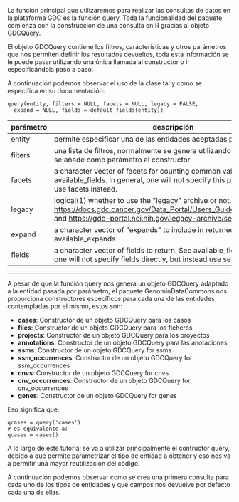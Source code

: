 La función principal que utilizaremos para realizar las consultas de datos en la plataforma GDC es la función query. Toda la funcionalidad del paquete comienza con la construcción de una consulta en R gracias al objeto GDCQuery.

El objeto GDCQuery contiene los filtros, carácterísticas y otros parámetros que nos permiten definir los resultados devueltos, toda esta información se le puede pasar utilizando una única llamada al constructor o ir especificándola paso a paso.

A continuación podemos observar el uso de la clase tal y como se especifica en su documentación:

```{r}
query(entity, filters = NULL, facets = NULL, legacy = FALSE,
  expand = NULL, fields = default_fields(entity))
```
|parámetro  |descripción|
|---------  |-----------|
|entity |permite especificar una de las entidades aceptadas por gdc|
|filters |una lista de filtros, normalmente se genera utilizando la función filter, o se añade como parámetro al constructor|
|facets |a character vector of facets for counting common values. See available_fields. In general, one will not specify this parameter but will use facets instead. |
|legacy |logical(1) whether to use the "legacy" archive or not. See https://docs.gdc.cancer.gov/Data_Portal/Users_Guide/Legacy_Archive/ and https://gdc-portal.nci.nih.gov/legacy-archive/search/f for details.|
|expand |a character vector of "expands" to include in returned data. See available_expands|
|fields |a character vector of fields to return. See available_fields. In general, one will not specify fields directly, but instead use select|

--------------------------------

A pesar de que la función query nos genera un objeto GDCQuery adaptado a la entidad pasada por parámetro, el paquete GenominDataCommons nos proporciona constructores específicos para cada una de las entidades contempladas por el mismo, estos son:

* **cases**: Constructor de un objeto GDCQuery para los casos
* **files**: Constructor de un objeto GDCQuery para los ficheros
* **projects**: Constructor de un objeto GDCQuery para los proyectos
* **annotations**: Constructor de un objeto GDCQuery para las anotaciones
* **ssms**: Constructor de un objeto GDCQuery for ssms
* **ssm_occurrences**: Constructor de un objeto GDCQuery for ssm_occurrences
* **cnvs**: Constructor de un objeto GDCQuery for cnvs
* **cnv_occurrences**: Constructor de un objeto GDCQuery for cnv_occurrences
* **genes**: Constructor de un objeto GDCQuery for genes

Eso significa que:

```{r}
qcases = query('cases')
# es equivalente a:
qcases = cases()
```

A lo largo de este tutorial se va a utilizar principalmente el contructor query, debido a que permite parametrizar el tipo de entidad a obtener y eso nos va a permitir una mayor reutilización del código.

A continuación podemos observar como se crea una primera consulta para cada uno de los tipos de entidades y qué campos nos devuelve por defecto cada una de ellas.

